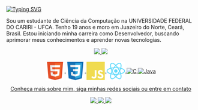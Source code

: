[![Typing SVG](https://readme-typing-svg.demolab.com?font=Fira+Code&pause=1000&color=F7F7F7&width=435&lines=Ol%C3%A1!+Eu+sou+o+Antonio+Rafael!+%F0%9F%92%BB%F0%9F%96%90%F0%9F%8F%BC)](https://git.io/typing-svg)

Sou um estudante de Ciência da Computação na UNIVERSIDADE FEDERAL DO CARIRI - UFCA. Tenho 19 anos e moro em Juazeiro do Norte, Ceará, Brasil. Estou iniciando minha carreira como Desenvolvedor, buscando aprimorar meus conhecimentos e aprender novas tecnologias.

<div align="center">
  <a href="https://github.com/devraffa">
  <img height="160em" src="https://github-readme-stats.vercel.app/api?username=devraffa&show_icons=true&theme=dracula&include_all_commits=true&count_private=true"/>
  <img height="160em" src="https://github-readme-stats.vercel.app/api/top-langs/?username=devraffa&layout=compact&langs_count=7&theme=dracula"/>
</div>

<div style="display: inline_block" align="center"><br>
  <img align="center" alt="Rafael-HTML" height="50" width="50" src="https://raw.githubusercontent.com/devicons/devicon/master/icons/html5/html5-original.svg">
  <img align="center" alt="Rafael-CSS" height="50" width="50" src="https://raw.githubusercontent.com/devicons/devicon/master/icons/css3/css3-original.svg">
  <img align="center" alt="Rafael-Js" height="50" width="50" src="https://raw.githubusercontent.com/devicons/devicon/master/icons/javascript/javascript-plain.svg">
  <img align="center" alt="Rafael-REACTJS" height="50" width="50" src="https://raw.githubusercontent.com/devicons/devicon/master/icons/react/react-original.svg">
  <img align="center" alt="C" height="30" width="40" src="https://github.com/get-icon/geticon/blob/master/icons/c.svg">
  <img align="center" alt="Java" height="30" width="40" src="https://cdn.jsdelivr.net/gh/devicons/devicon/icons/java/java-original.svg">  
</div>

<div align="center"> 
  
  <p>Conheça mais sobre mim, siga minhas redes sociais ou entre em contato</p>
  <a href="https://www.instagram.com/raffaell.cn/?next=%2F" target="_blank">
    <img src="https://img.shields.io/badge/-Instagram-DD2A7B?style=for-the-badge&logo=instagram&logoColor=white" target="_blank">
  </a>
  <a href = "mailto:">
    <img src="https://img.shields.io/badge/-Gmail-%23333?style=for-the-badge&logo=gmail&logoColor=white" target="_blank">
  </a>
  <a href="https://www.linkedin.com/in/antonio-rafael-oliveira-da-cunha-2a104729a/" target="_blank">
    <img src="https://img.shields.io/badge/-LinkedIn-%230077B5?style=for-the-badge&logo=linkedin&logoColor=white" target="_blank">
  </a> 

</div>

